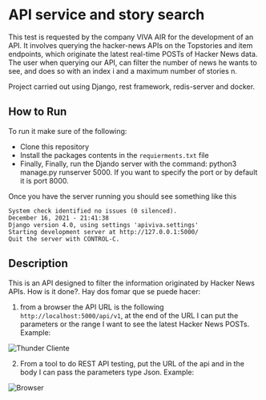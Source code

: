 # API service and story search

This test is requested by the company VIVA AIR for the development of an API. It involves querying the hacker-news APIs on the Topstories and item endpoints, which originate the latest real-time POSTs of Hacker News data. The user when querying our API, can filter the number of news he wants to see, and does so with an index i and a maximum number of stories n.

Project carried out using Django, rest framework, redis-server and docker.

## How to Run

To run it make sure of the following:

* Clone this repository
* Install the packages contents in the
 ```requierments.txt``` file
* Finally, Finally, run the Djando server with the command: python3 manage.py runserver 5000. If you want to specify the port or by default it is port 8000.

Once you have the server running you should see something like this

```
System check identified no issues (0 silenced).
December 16, 2021 - 21:41:38
Django version 4.0, using settings 'apiviva.settings'
Starting development server at http://127.0.0.1:5000/
Quit the server with CONTROL-C.
```

## Description

This is an API designed to filter the information originated by Hacker News APIs. How is it done?. Hay dos fomar que se puede hacer:  
1. from a browser the API URL is the following ```http://localhost:5000/api/v1```, at the end of the URL I can put the parameters or the range I want to see the latest Hacker News POSTs. Example:

![Thunder Cliente](https://myfirstbucketbrian.s3.amazonaws.com/Thunder_Client.png)

2. From a tool to do REST API testing, put the URL of the api and in the body I can pass the parameters type Json. Example:

![Browser](https://myfirstbucketbrian.s3.amazonaws.com/Browser.png)
